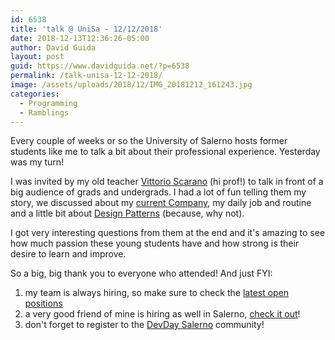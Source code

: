 ```yaml
---
id: 6538
title: 'talk @ UniSa - 12/12/2018'
date: 2018-12-13T12:36:26-05:00
author: David Guida
layout: post
guid: https://www.davidguida.net/?p=6538
permalink: /talk-unisa-12-12-2018/
image: /assets/uploads/2018/12/IMG_20181212_161243.jpg
categories:
  - Programming
  - Ramblings
---
```

Every couple of weeks or so the University of Salerno hosts former students like me to talk a bit about their professional experience. Yesterday was my turn!

I was invited by my old teacher <a rel="noreferrer noopener" aria-label="Great talk yesterday at the University of Salerno! I was invited by my old teacher Vittorio Scarano (hi prof!) to talk a bit about my professional experience. (opens in a new tab)" href="https://www.linkedin.com/in/vitsca/" target="_blank">Vittorio Scarano</a> (hi prof!) to talk in front of a big audience of grads and undergrads. I had a lot of fun telling them my story, we discussed about my <a rel="noreferrer noopener" aria-label="We discussed about my current Company, my daily job and routine and a little bit about Design Patterns (because, why not). (opens in a new tab)" href="https://www.dell.com/" target="_blank">current Company</a>, my daily job and routine and a little bit about <a rel="noreferrer noopener" aria-label="We discussed about my current Company, my daily job and routine and a little bit about Design Patterns (because, why not). (opens in a new tab)" href="https://www.gofpatterns.com/" target="_blank">Design Patterns</a> (because, why not).

I got very interesting questions from them at the end and it's amazing to see how much passion these young students have and how strong is their desire to learn and improve.

So a big, big thank you to everyone who attended! And just FYI:

  1. my team is always hiring, so make sure to check the <a href="https://jobs.dell.com/location/ireland-munster-limerick-jobs/375/2963597-7521315-2962941-2962943/4" target="_blank" rel="noreferrer noopener" aria-label="my team is always hiring, so make sure to check the latest open positions a very good friend of mine is hiring as well in Salerno, check it out! don't forget to register to the DevDay Salerno community! (opens in a new tab)">latest open positions</a>
  2. a very good friend of mine is hiring as well in Salerno, <a rel="noreferrer noopener" aria-label="my team is always hiring, so make sure to check the latest open positions a very good friend of mine is hiring as well in Salerno, check it out! don't forget to register to the DevDay Salerno community! (opens in a new tab)" href="https://kidigital.it/lavora-con-noi/" target="_blank">check it out</a>!
  3. don't forget to register to the <a rel="noreferrer noopener" aria-label="my team is always hiring, so make sure to check the latest open positions a very good friend of mine is hiring as well in Salerno, check it out! don't forget to register to the DevDay Salerno community! (opens in a new tab)" href="https://www.meetup.com/devday-salerno/" target="_blank">DevDay Salerno</a> community!

<div class="post-details-footer-widgets">
</div>